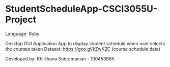 # StudentScheduleApp-CSCI3055U-Project

Language: Ruby

Desktop GUI Application
App to display student schedule when user selects the courses taken 
Dataset: https://goo.gl/kZwKZC (course schedule data)

Developed by: Khirthana Subramanian - 100453865
